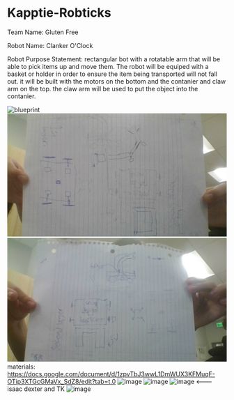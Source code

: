 # Kapptie-Robticks

Team Name: Gluten Free

Robot Name: Clanker O'Clock

Robot Purpose Statement: rectangular bot with a rotatable arm that will be able to pick items up and move them. The robot will be equiped with a basket or holder in order to ensure the item being transported will not fall out. it will be built with the motors on the bottom and the contanier and claw arm on the top. the claw arm will be used to put the object into the contanier. 

![blueprint](https://github.com/user-attachments/assets/bc0f62a2-4463-4895-b12a-1912452b48d0)
![blueprint](https://github.com/1450slx/kapptie-robticks/blob/main/IMG_20250828_140014.jpg)
![blueprint](https://github.com/1450slx/kapptie-robticks/blob/main/IMG_20250828_140018.jpg)
materials: https://docs.google.com/document/d/1zpvTbJ3wwL1DmWUX3KFMuqF-OTip3XTGcGMaVx_SdZ8/edit?tab=t.0
<img width="582" height="776" alt="image" src="https://github.com/user-attachments/assets/51da15b6-7b2e-4cff-ad41-beb06f3e2698" />
<img width="550" height="733" alt="image" src="https://github.com/user-attachments/assets/5fa3f083-776d-4458-80ea-85094a50e4c4" />
<img width="543" height="724" alt="image" src="https://github.com/user-attachments/assets/946e9781-8b50-4d0d-9e27-018b74cd7a1a" />
<--- isaac dexter and TK 
<img width="465" height="620" alt="image" src="https://github.com/user-attachments/assets/fc5b449b-bc22-47e4-a480-cbea43a50fc4" />
